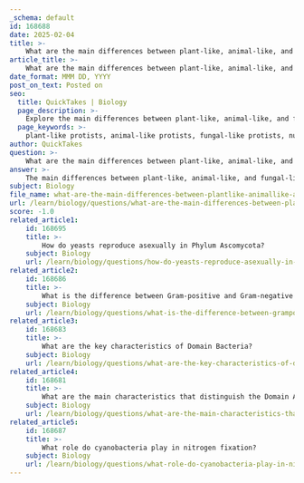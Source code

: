 ```yaml
---
_schema: default
id: 168688
date: 2025-02-04
title: >-
    What are the main differences between plant-like, animal-like, and fungal-like protists?
article_title: >-
    What are the main differences between plant-like, animal-like, and fungal-like protists?
date_format: MMM DD, YYYY
post_on_text: Posted on
seo:
  title: QuickTakes | Biology
  page_description: >-
    Explore the main differences between plant-like, animal-like, and fungal-like protists, focusing on their nutritional modes, locomotion, structural characteristics, and ecological roles within the domain Eukarya.
  page_keywords: >-
    plant-like protists, animal-like protists, fungal-like protists, nutrition, locomotion, structure, algae, protozoa, mycelium, autotrophic, heterotrophic, cell wall, classification, ecology
author: QuickTakes
question: >-
    What are the main differences between plant-like, animal-like, and fungal-like protists?
answer: >-
    The main differences between plant-like, animal-like, and fungal-like protists can be summarized based on their nutritional modes, locomotion, and structural characteristics:\n\n### 1. Plant-like Protists (Algae)\n- **Nutritional Mode**: Autotrophic, meaning they can produce their own food through photosynthesis. They contain chlorophyll and other pigments that allow them to capture light energy.\n- **Habitat**: Typically found in aquatic environments, including freshwater and marine ecosystems.\n- **Structure**: Generally simple in structure, they can be unicellular (like diatoms) or multicellular (like seaweeds). They have cell walls made of cellulose.\n- **Examples**: Dinoflagellates, euglenozoans, diatoms, and green algae (chlorophytes).\n\n### 2. Animal-like Protists (Protozoa)\n- **Nutritional Mode**: Heterotrophic, meaning they obtain their food by consuming other organisms or organic matter. They can be predators, parasites, or scavengers.\n- **Locomotion**: Motile, using various methods such as flagella, cilia, or pseudopodia for movement.\n- **Structure**: Typically unicellular and more complex than plant-like protists. They lack cell walls and have flexible membranes.\n- **Examples**: Amoebas (using pseudopodia), paramecia (using cilia), and flagellates (using flagella).\n\n### 3. Fungal-like Protists\n- **Nutritional Mode**: Heterotrophic, similar to animal-like protists, but they absorb nutrients from decaying organic matter or through parasitism.\n- **Habitat**: Often found in damp environments, such as soil or decaying plant material.\n- **Structure**: They can form multicellular structures, such as mycelium, and have cell walls made of chitin, similar to fungi.\n- **Examples**: Slime molds and water molds (oomycetes).\n\n### Summary\nIn summary, the key differences lie in their nutritional strategies (autotrophic vs. heterotrophic), modes of locomotion (motile vs. non-motile), and structural characteristics (cell wall composition and complexity). Understanding these distinctions helps in classifying and studying the ecological roles of these diverse groups within the domain Eukarya.
subject: Biology
file_name: what-are-the-main-differences-between-plantlike-animallike-and-fungallike-protists.md
url: /learn/biology/questions/what-are-the-main-differences-between-plantlike-animallike-and-fungallike-protists
score: -1.0
related_article1:
    id: 168695
    title: >-
        How do yeasts reproduce asexually in Phylum Ascomycota?
    subject: Biology
    url: /learn/biology/questions/how-do-yeasts-reproduce-asexually-in-phylum-ascomycota
related_article2:
    id: 168686
    title: >-
        What is the difference between Gram-positive and Gram-negative bacteria in terms of cell wall composition?
    subject: Biology
    url: /learn/biology/questions/what-is-the-difference-between-grampositive-and-gramnegative-bacteria-in-terms-of-cell-wall-composition
related_article3:
    id: 168683
    title: >-
        What are the key characteristics of Domain Bacteria?
    subject: Biology
    url: /learn/biology/questions/what-are-the-key-characteristics-of-domain-bacteria
related_article4:
    id: 168681
    title: >-
        What are the main characteristics that distinguish the Domain Archaea from other domains?
    subject: Biology
    url: /learn/biology/questions/what-are-the-main-characteristics-that-distinguish-the-domain-archaea-from-other-domains
related_article5:
    id: 168687
    title: >-
        What role do cyanobacteria play in nitrogen fixation?
    subject: Biology
    url: /learn/biology/questions/what-role-do-cyanobacteria-play-in-nitrogen-fixation
---
```


&nbsp;